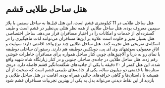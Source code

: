 # هتل ساحل طلایی قشم

هتل ساحل طلایی در 11 کیلومتری قشم است. این هتل قبل‌ها به ساحل سیمین یا پلاژ سیمین معروف بوده. هتل ساحل طلایی از همه نظر هتلی بی‌نظیر در قشم است و طیف گسترده‌ای از خدمات و امکانات را در اختیار مسافران قرار می‌دهد. ساحل اختصاصی هتل بسیار تمیز و خلوت است علاوه بر این‌ها مسافران می‌توانند لذت ماهیگیری را در اسکله‌ی تفریحی هتل تجربه کنند. هتل ساحل طلایی چند نوع واحد اقامتی دارد: سوئیت و اتاق معمولی،سوئیتهای وی آی پی، دوبلکس دوطبقه هم دارند. رستوران ساحلی دوطبقه با نمای رو به دریا و آلاچیق‌های چوبی کنار ساحل همواره برای مسافران خاطرات خوشی رقم زده. هتل ساحل طلایی در جاده‌ی ساحلی جنوبی و در کنار زیارتگاه شاه شهید واقع شده. این هتل کمتر از ۲۰ دقیقه با یکی از جاذبه‌های شگفت‌انگیز قشم فاصله دارد. دره‌ی ستاره‌ها با قدمتی دو میلیون ساله، یکی از جاذبه‌های طبیعی قشم است که صحبت از آن همیشه با داستان‌ها و گاهی خرافه‌های جالبی همراه بوده. اقامت در هتل ساحل طلایی و بازدید از این نقاط دیدنی می‌تواند بدل به یکی از بهترین تجربیات مسافران قشم شود
